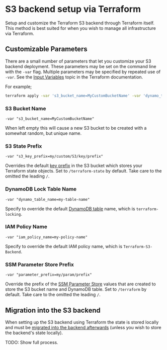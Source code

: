 # S3 backend setup via Terraform

Setup and customize the Terraform S3 backend through Terraform itself. This method is best suited for when you wish to manage all infrastructure via Terraform.

## Customizable Parameters

There are a small number of parameters that let you customize your S3 backend deployment. These parameters may be set on the command line with the `-var` flag. Multiple parameters may be specified by repeated use of `-var`. See the [Input Variables](https://developer.hashicorp.com/terraform/language/values/variables#input-variables) topic in the Terraform documentation.

For example;

```bash
terraform apply -var 's3_bucket_name=MyCustomBucketName' -var 'dynamo_table_name=my-table-name'
```

### S3 Bucket Name

```shell
-var "s3_bucket_name=MyCustomBucketName"
```

When left empty this will cause a new S3 bucket to be created with a somewhat random, but unique name.

### S3 State Prefix

```shell
-var "s3_key_prefix=my/custom/S3/key/prefix"
```

Overrides the default [key prefix](https://docs.aws.amazon.com/AmazonS3/latest/userguide/object-keys.html) in the S3 bucket which stores your Terraform state objects. Set to `/terraform-state` by default. Take care to the omitted the leading `/`.

### DynamoDB Lock Table Name

```shell
-var "dynamo_table_name=my-table-name"
```

Specify to override the default [DynamoDB table](https://docs.aws.amazon.com/amazondynamodb/latest/developerguide/WorkingWithTables.html) name, which is `terraform-locking`.

### IAM Policy Name

```shell
-var "iam_policy_name=my-policy-name"
```

Specify to override the default IAM policy name, which is `Terraform-S3-Backend`.

### SSM Parameter Store Prefix

```shell
-var "parameter_prefix=my/param/prefix"
```

Override the prefix of the [SSM Parameter Store](https://docs.aws.amazon.com/systems-manager/latest/userguide/systems-manager-parameter-store.html) values that are created to store the S3 bucket name and DynamoDB table. Set to `/terraform` by default. Take care to the omitted the leading `/`.

## Migration into the S3 backend

When setting up the S3 backend using Terraform the state is stored locally and must be [migrated into the backend afterwards](https://developer.hashicorp.com/terraform/cli/commands/init#backend-initialization) (unless you wish to store the backend's state locally).

TODO: Show full process.